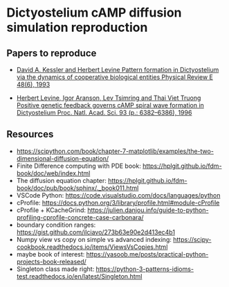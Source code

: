 # Dictyostelium cAMP diffusion simulation reproduction

## Papers to reproduce

- [David A. Kessler and Herbert Levine Pattern formation in Dictyostelium via the dynamics of
cooperative biological entities Physical Review E 48(6), 1993](https://www.researchgate.net/profile/Herbert_Levine/publication/13328466_Pattern_formation_in_Dictyostelium_via_the_dynamics_of_cooperative_biological_entities/links/0046352c1c3a716c7f000000.pdf)

- [Herbert Levine, Igor Aranson, Lev Tsimring and Thai Viet Truong Positive genetic feedback
governs cAMP spiral wave formation in Dictyostelium Proc. Natl. Acad. Sci. 93 (p.: 6382–6386),
1996](http://pearl.elte.hu/andras/sysbio3/2015/08_dyctiostelium/levine_pnas_96.pdf)


## Resources 

- https://scipython.com/book/chapter-7-matplotlib/examples/the-two-dimensional-diffusion-equation/
- Finite Difference computing with PDE book: https://hplgit.github.io/fdm-book/doc/web/index.html
- The diffusion equation chapter: https://hplgit.github.io/fdm-book/doc/pub/book/sphinx/._book011.html
- VSCode Python: https://code.visualstudio.com/docs/languages/python
- cProfile: https://docs.python.org/3/library/profile.html#module-cProfile
- cProfile + KCacheGrind: https://julien.danjou.info/guide-to-python-profiling-cprofile-concrete-case-carbonara/
- boundary condition ranges: https://gist.github.com/ilciavo/273b63e90e2d413ec4b1
- Numpy view vs copy on simple vs advanced indexing: https://scipy-cookbook.readthedocs.io/items/ViewsVsCopies.html
- maybe book of interest: https://yasoob.me/posts/practical-python-projects-book-released/
- Singleton class made right: https://python-3-patterns-idioms-test.readthedocs.io/en/latest/Singleton.html
